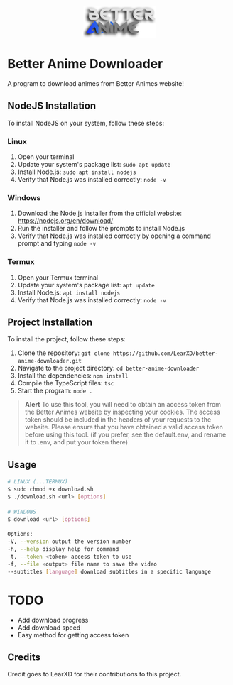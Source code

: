 <div align="center">

![Logo](images/logo.png)
  
</div>

# Better Anime Downloader

A program to download animes from Better Animes website!

## NodeJS Installation

To install NodeJS on your system, follow these steps:

### Linux

1. Open your terminal
2. Update your system's package list: `sudo apt update`
3. Install Node.js: `sudo apt install nodejs`
4. Verify that Node.js was installed correctly: `node -v`

### Windows

1. Download the Node.js installer from the official website: https://nodejs.org/en/download/
2. Run the installer and follow the prompts to install Node.js
3. Verify that Node.js was installed correctly by opening a command prompt and typing `node -v`

### Termux

1. Open your Termux terminal
2. Update your system's package list: `apt update`
3. Install Node.js: `apt install nodejs`
4. Verify that Node.js was installed correctly: `node -v`

## Project Installation

To install the project, follow these steps:

1. Clone the repository: `git clone https://github.com/LearXD/better-anime-downloader.git`
2. Navigate to the project directory: `cd better-anime-downloader`
3. Install the dependencies: `npm install`
4. Compile the TypeScript files: `tsc`
5. Start the program: `node .`

> **Alert**
> To use this tool, you will need to obtain an access token from the Better Animes website by inspecting your cookies. The access token should be included in the headers of your requests to the website. Please ensure that you have obtained a valid access token before using this tool. (if you prefer, see the default.env, and rename it to .env, and put your token there)

## Usage
```bash
# LINUX (...TERMUX)
$ sudo chmod +x download.sh
$ ./download.sh <url> [options]

# WINDOWS
$ download <url> [options]

Options:
-V, --version output the version number
-h, --help display help for command
 t, --token <token> access token to use
-f, --file <output> file name to save the video
--subtitles [language] download subtitles in a specific language
```

# TODO

* Add download progress
* Add download speed
* Easy method for getting access token


## Credits

Credit goes to LearXD for their contributions to this project.
